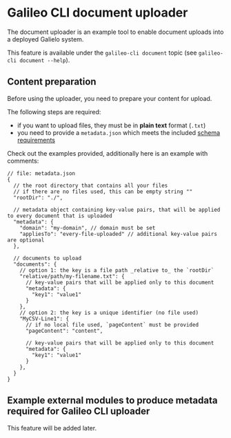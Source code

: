# Galileo CLI document uploader

The document uploader is an example tool to enable document uploads into a deployed
Galielo system.

This feature is available under the `galileo-cli document` topic (see `galileo-cli document --help`).

## Content preparation

Before using the uploader, you need to prepare your content for upload.

The following steps are required:

* if you want to upload files, they must be in **plain text** format (`.txt`)
* you need to provide a `metadata.json` which meets the included [schema requirements](../src/lib/document/metadata.schema.json)

Check out the examples provided, additionally here is an example with comments:

```jsonc
// file: metadata.json
{
  // the root directory that contains all your files
  // if there are no files used, this can be empty string ""
  "rootDir": "./",

  // metadata object containing key-value pairs, that will be applied to every document that is uploaded
  "metadata": {
    "domain": "my-domain", // domain must be set
    "appliesTo": "every-file-uploaded" // additional key-value pairs are optional
  },

  // documents to upload
  "documents": {
    // option 1: the key is a file path _relative to_ the `rootDir`
    "relative/path/my-filename.txt": {
      // key-value pairs that will be applied only to this document
      "metadata": {
        "key1": "value1"
      }
    },
    // option 2: the key is a unique identifier (no file used)
    "MyCSV-Line1": {
      // if no local file used, `pageContent` must be provided
      "pageContent": "content",

      // key-value pairs that will be applied only to this document
      "metadata": {
        "key1": "value1"
      }
    },
  }
}
```

## Example external modules to produce metadata required for Galileo CLI uploader

This feature will be added later.
